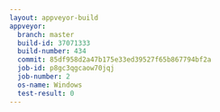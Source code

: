 ```yaml
---
layout: appveyor-build
appveyor:
  branch: master
  build-id: 37071333
  build-number: 434
  commit: 85df958d2a47b175e33ed39527f65b867794bf2a
  job-id: p8gc3qgcaow70jqj
  job-number: 2
  os-name: Windows
  test-result: 0
---
```

